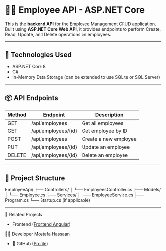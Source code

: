 # 🧑‍💼 Employee API - ASP.NET Core

This is the **backend API** for the Employee Management CRUD application.  
Built using **ASP.NET Core Web API**, it provides endpoints to perform Create, Read, Update, and Delete operations on employees.

---

## 🔧 Technologies Used

- ASP.NET Core 8
- C#
- In-Memory Data Storage (can be extended to use SQLite or SQL Server)

---

## 📦 API Endpoints

| Method | Endpoint             | Description              |
|--------|----------------------|--------------------------|
| GET    | /api/employees       | Get all employees        |
| GET    | /api/employees/{id}  | Get employee by ID       |
| POST   | /api/employees       | Create a new employee    |
| PUT    | /api/employees/{id}  | Update an employee       |
| DELETE | /api/employees/{id}  | Delete an employee       |

---

## 📁 Project Structure
EmployeeApi/
├── Controllers/
│   └── EmployeesController.cs
├── Models/
│   └── Employee.cs
├── Services/
│   └── EmployeeService.cs
├── Program.cs
└── Startup.cs (if applicable)


---

🔗 Related Projects
 - Frontend ([Frontend Angular](https://github.com/MustafaHassaan/employee-crud-angular))

🧑‍💻 Developer
Mostafa Hassaan
- 🔗 GitHub ([Profile](https://github.com/MustafaHassaan))
